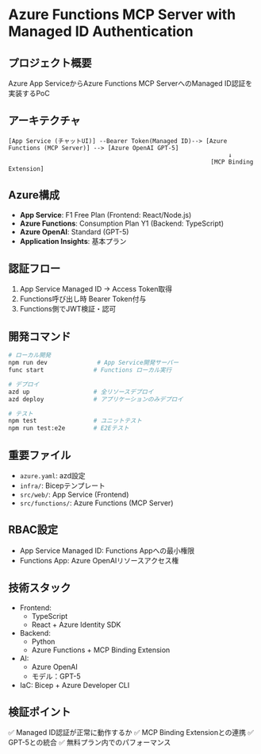 # Azure Functions MCP Server with Managed ID Authentication

## プロジェクト概要
Azure App ServiceからAzure Functions MCP ServerへのManaged ID認証を実装するPoC

## アーキテクチャ
```
[App Service (チャットUI)] --Bearer Token(Managed ID)--> [Azure Functions (MCP Server)] --> [Azure OpenAI GPT-5]
                                                              ↓
                                                         [MCP Binding Extension]
```

## Azure構成
- **App Service**: F1 Free Plan (Frontend: React/Node.js)
- **Azure Functions**: Consumption Plan Y1 (Backend: TypeScript)  
- **Azure OpenAI**: Standard (GPT-5)
- **Application Insights**: 基本プラン

## 認証フロー
1. App Service Managed ID → Access Token取得
2. Functions呼び出し時 Bearer Token付与
3. Functions側でJWT検証・認可

## 開発コマンド
```bash
# ローカル開発
npm run dev              # App Service開発サーバー
func start              # Functions ローカル実行

# デプロイ
azd up                  # 全リソースデプロイ
azd deploy              # アプリケーションのみデプロイ

# テスト
npm test                # ユニットテスト
npm run test:e2e        # E2Eテスト
```

## 重要ファイル
- `azure.yaml`: azd設定
- `infra/`: Bicepテンプレート
- `src/web/`: App Service (Frontend)
- `src/functions/`: Azure Functions (MCP Server)

## RBAC設定
- App Service Managed ID: Functions Appへの最小権限
- Functions App: Azure OpenAIリソースアクセス権

## 技術スタック
- Frontend: 
  - TypeScript
  - React + Azure Identity SDK
- Backend: 
  - Python
  - Azure Functions + MCP Binding Extension
- AI: 
  - Azure OpenAI 
  - モデル：GPT-5
- IaC: Bicep + Azure Developer CLI

## 検証ポイント
✅ Managed ID認証が正常に動作するか
✅ MCP Binding Extensionとの連携
✅ GPT-5との統合
✅ 無料プラン内でのパフォーマンス